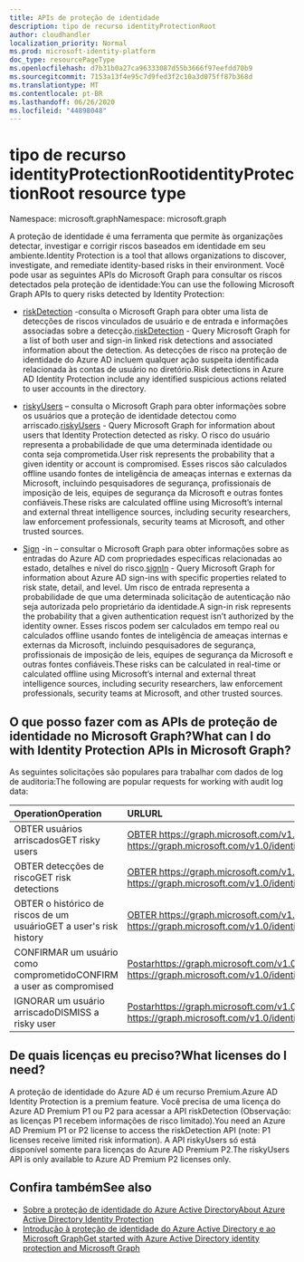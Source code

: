 ```yaml
---
title: APIs de proteção de identidade
description: tipo de recurso identityProtectionRoot
author: cloudhandler
localization_priority: Normal
ms.prod: microsoft-identity-platform
doc_type: resourcePageType
ms.openlocfilehash: d7b31b0a27ca96333087d55b3666f97eefdd70b9
ms.sourcegitcommit: 7153a13f4e95c7d9fed3f2c10a3d075ff87b368d
ms.translationtype: MT
ms.contentlocale: pt-BR
ms.lasthandoff: 06/26/2020
ms.locfileid: "44898048"
---
```

# <a name="identityprotectionroot-resource-type"></a><span data-ttu-id="4d057-103">tipo de recurso identityProtectionRoot</span><span class="sxs-lookup"><span data-stu-id="4d057-103">identityProtectionRoot resource type</span></span>

<span data-ttu-id="4d057-104">Namespace: microsoft.graph</span><span class="sxs-lookup"><span data-stu-id="4d057-104">Namespace: microsoft.graph</span></span>

<span data-ttu-id="4d057-105">A proteção de identidade é uma ferramenta que permite às organizações detectar, investigar e corrigir riscos baseados em identidade em seu ambiente.</span><span class="sxs-lookup"><span data-stu-id="4d057-105">Identity Protection is a tool that allows organizations to discover, investigate, and remediate identity-based risks in their environment.</span></span> <span data-ttu-id="4d057-106">Você pode usar as seguintes APIs do Microsoft Graph para consultar os riscos detectados pela proteção de identidade:</span><span class="sxs-lookup"><span data-stu-id="4d057-106">You can use the following Microsoft Graph APIs to query risks detected by Identity Protection:</span></span> 

* <span data-ttu-id="4d057-107">[riskDetection](riskdetection.md) -consulta o Microsoft Graph para obter uma lista de detecções de riscos vinculados de usuário e de entrada e informações associadas sobre a detecção.</span><span class="sxs-lookup"><span data-stu-id="4d057-107">[riskDetection](riskdetection.md) - Query Microsoft Graph for a list of both user and sign-in linked risk detections and associated information about the detection.</span></span> <span data-ttu-id="4d057-108">As detecções de risco na proteção de identidade do Azure AD incluem qualquer ação suspeita identificada relacionada às contas de usuário no diretório.</span><span class="sxs-lookup"><span data-stu-id="4d057-108">Risk detections in Azure AD Identity Protection include any identified suspicious actions related to user accounts in the directory.</span></span>

* <span data-ttu-id="4d057-109">[riskyUsers](riskyuser.md) – consulta o Microsoft Graph para obter informações sobre os usuários que a proteção de identidade detectou como arriscado.</span><span class="sxs-lookup"><span data-stu-id="4d057-109">[riskyUsers](riskyuser.md) - Query Microsoft Graph for information about users that Identity Protection detected as risky.</span></span> <span data-ttu-id="4d057-110">O risco do usuário representa a probabilidade de que uma determinada identidade ou conta seja comprometida.</span><span class="sxs-lookup"><span data-stu-id="4d057-110">User risk represents the probability that a given identity or account is compromised.</span></span> <span data-ttu-id="4d057-111">Esses riscos são calculados offline usando fontes de inteligência de ameaças internas e externas da Microsoft, incluindo pesquisadores de segurança, profissionais de imposição de leis, equipes de segurança da Microsoft e outras fontes confiáveis.</span><span class="sxs-lookup"><span data-stu-id="4d057-111">These risks are calculated offline using Microsoft’s internal and external threat intelligence sources, including security researchers, law enforcement professionals, security teams at Microsoft, and other trusted sources.</span></span>

* <span data-ttu-id="4d057-112">[Sign](signin.md) -in – consultar o Microsoft Graph para obter informações sobre as entradas do Azure AD com propriedades específicas relacionadas ao estado, detalhes e nível do risco.</span><span class="sxs-lookup"><span data-stu-id="4d057-112">[signIn](signin.md) - Query Microsoft Graph for information about Azure AD sign-ins with specific properties related to risk state, detail, and level.</span></span> <span data-ttu-id="4d057-113">Um risco de entrada representa a probabilidade de que uma determinada solicitação de autenticação não seja autorizada pelo proprietário da identidade.</span><span class="sxs-lookup"><span data-stu-id="4d057-113">A sign-in risk represents the probability that a given authentication request isn’t authorized by the identity owner.</span></span> <span data-ttu-id="4d057-114">Esses riscos podem ser calculados em tempo real ou calculados offline usando fontes de inteligência de ameaças internas e externas da Microsoft, incluindo pesquisadores de segurança, profissionais de imposição de leis, equipes de segurança da Microsoft e outras fontes confiáveis.</span><span class="sxs-lookup"><span data-stu-id="4d057-114">These risks can be calculated in real-time or calculated offline using Microsoft’s internal and external threat intelligence sources, including security researchers, law enforcement professionals, security teams at Microsoft, and other trusted sources.</span></span>

## <a name="what-can-i-do-with-identity-protection-apis-in-microsoft-graph"></a><span data-ttu-id="4d057-115">O que posso fazer com as APIs de proteção de identidade no Microsoft Graph?</span><span class="sxs-lookup"><span data-stu-id="4d057-115">What can I do with Identity Protection APIs in Microsoft Graph?</span></span>

<span data-ttu-id="4d057-116">As seguintes solicitações são populares para trabalhar com dados de log de auditoria:</span><span class="sxs-lookup"><span data-stu-id="4d057-116">The following are popular requests for working with audit log data:</span></span>

<span data-ttu-id="4d057-117">Operation</span><span class="sxs-lookup"><span data-stu-id="4d057-117">Operation</span></span> | <span data-ttu-id="4d057-118">URL</span><span class="sxs-lookup"><span data-stu-id="4d057-118">URL</span></span>
:----------|:----
<span data-ttu-id="4d057-119">OBTER usuários arriscados</span><span class="sxs-lookup"><span data-stu-id="4d057-119">GET risky users</span></span> | [<span data-ttu-id="4d057-120">OBTER https://graph.microsoft.com/v1.0/identityProtection/riskyUser</span><span class="sxs-lookup"><span data-stu-id="4d057-120">GET https://graph.microsoft.com/v1.0/identityProtection/riskyUser</span></span>](https://developer.microsoft.com/graph/graph-explorer?request=identityProtection/riskyUsers&version=v1.0)
<span data-ttu-id="4d057-121">OBTER detecções de risco</span><span class="sxs-lookup"><span data-stu-id="4d057-121">GET risk detections</span></span> | [<span data-ttu-id="4d057-122">OBTER https://graph.microsoft.com/v1.0/identityProtection/riskDetections</span><span class="sxs-lookup"><span data-stu-id="4d057-122">GET https://graph.microsoft.com/v1.0/identityProtection/riskDetections</span></span>](https://developer.microsoft.com/graph/graph-explorer?request=identityProtection/riskDetections&version=v1.0)
<span data-ttu-id="4d057-123">OBTER o histórico de riscos de um usuário</span><span class="sxs-lookup"><span data-stu-id="4d057-123">GET a user's risk history</span></span> | [<span data-ttu-id="4d057-124">OBTER https://graph.microsoft.com/v1.0/identityProtection/riskyUsers/{riskyUserId}/history</span><span class="sxs-lookup"><span data-stu-id="4d057-124">GET https://graph.microsoft.com/v1.0/identityProtection/riskyUsers/{riskyUserId}/history</span></span>](https://developer.microsoft.com/graph/graph-explorer?request=identityProtection/riskyUsers/{riskyUserId}/history&version=v1.0)
<span data-ttu-id="4d057-125">CONFIRMAR um usuário como comprometido</span><span class="sxs-lookup"><span data-stu-id="4d057-125">CONFIRM a user as compromised</span></span> | [<span data-ttu-id="4d057-126">Postarhttps://graph.microsoft.com/v1.0/identityProtection/riskyUsers/confirmCompromised</span><span class="sxs-lookup"><span data-stu-id="4d057-126">POST https://graph.microsoft.com/v1.0/identityProtection/riskyUsers/confirmCompromised</span></span>](https://developer.microsoft.com/graph/graph-explorer?request=/identityProtection/riskyUsers/confirmCompromised&version=v1.0)
<span data-ttu-id="4d057-127">IGNORAR um usuário arriscado</span><span class="sxs-lookup"><span data-stu-id="4d057-127">DISMISS a risky user</span></span> | [<span data-ttu-id="4d057-128">Postarhttps://graph.microsoft.com/v1.0/identityProtection/riskyUsers/dismiss</span><span class="sxs-lookup"><span data-stu-id="4d057-128">POST https://graph.microsoft.com/v1.0/identityProtection/riskyUsers/dismiss</span></span>](https://developer.microsoft.com/graph/graph-explorer?request=/identityProtection/riskyUsers/dismiss&version=v1.0)

## <a name="what-licenses-do-i-need"></a><span data-ttu-id="4d057-129">De quais licenças eu preciso?</span><span class="sxs-lookup"><span data-stu-id="4d057-129">What licenses do I need?</span></span>

<span data-ttu-id="4d057-130">A proteção de identidade do Azure AD é um recurso Premium.</span><span class="sxs-lookup"><span data-stu-id="4d057-130">Azure AD Identity Protection is a premium feature.</span></span> <span data-ttu-id="4d057-131">Você precisa de uma licença do Azure AD Premium P1 ou P2 para acessar a API riskDetection (Observação: as licenças P1 recebem informações de risco limitado).</span><span class="sxs-lookup"><span data-stu-id="4d057-131">You need an Azure AD Premium P1 or P2 license to access the riskDetection API (note: P1 licenses receive limited risk information).</span></span> <span data-ttu-id="4d057-132">A API riskyUsers só está disponível somente para licenças do Azure AD Premium P2.</span><span class="sxs-lookup"><span data-stu-id="4d057-132">The riskyUsers API is only available to Azure AD Premium P2 licenses only.</span></span>

## <a name="see-also"></a><span data-ttu-id="4d057-133">Confira também</span><span class="sxs-lookup"><span data-stu-id="4d057-133">See also</span></span>

* [<span data-ttu-id="4d057-134">Sobre a proteção de identidade do Azure Active Directory</span><span class="sxs-lookup"><span data-stu-id="4d057-134">About Azure Active Directory Identity Protection</span></span>](https://docs.microsoft.com/azure/active-directory/identity-protection/overview-identity-protection)
* [<span data-ttu-id="4d057-135">Introdução à proteção de identidade do Azure Active Directory e ao Microsoft Graph</span><span class="sxs-lookup"><span data-stu-id="4d057-135">Get started with Azure Active Directory identity protection and Microsoft Graph</span></span>](https://docs.microsoft.com/azure/active-directory/identity-protection/howto-identity-protection-graph-api)


